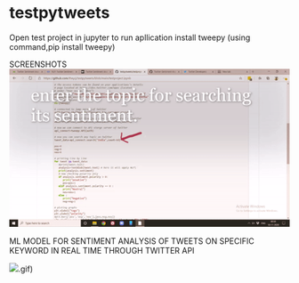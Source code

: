 
# testpytweets
Open test project in jupyter to run apllication
install tweepy (using command,pip install tweepy)

SCREENSHOTS
![picture](ezgif.com-gif-maker.gif)

ML MODEL FOR SENTIMENT ANALYSIS OF TWEETS ON SPECIFIC KEYWORD IN REAL TIME THROUGH TWITTER API

![](apptweet).gif)
